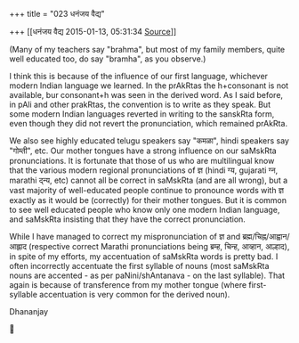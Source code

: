+++
title = "023 धनंजय वैद्य"

+++
[[धनंजय वैद्य	2015-01-13, 05:31:34 [Source](https://groups.google.com/g/samskrita/c/zZKG2DkqXv4)]]



(Many of my teachers say "brahma", but most of my family members, quite well educated too, do say "bramha", as you observe.)  
  
I think this is because of the influence of our first language, whichever modern Indian language we learned. In the prAkRtas the h+consonant is not available, bur consonant+h was seen in the derived word. As I said before, in pAli and other prakRtas, the convention is to write as they speak. But some modern Indian languages reverted in writing to the sanskRta form, even though they did not revert the pronunciation, which remained prAkRta.  
  
We also see highly educated telugu speakers say "कमळा", hindi speakers say "गोम्ती", etc. Our mother tongues have a strong influence on our saMskRta pronunciations. It is fortunate that those of us who are multilingual know that the various modern regional pronunciations of ज्ञ (hindi ग्य, gujarati ग्न, marathi द्न्य, etc) cannot all be correct in saMskRta (and are all wrong), but a vast majority of well-educated people continue to pronounce words with ज्ञ exactly as it would be (correctly) for their mother tongues. But it is common to see well educated people who know only one modern Indian language, and saMskRta insisting that they have the correct pronunciation.  
  
While I have managed to correct my mispronunciation of ज्ञ and ब्रह्म/चिह्न/आह्वान/आह्लाद (respective correct Marathi pronunciations being ब्रम्ह, चिन्ह, आव्हान, आल्हाद), in spite of my efforts, my accentuation of saMskRta words is pretty bad. I often incorrectly accentuate the first syllable of nouns (most saMskRta nouns are accented - as per paNini/shAntanava - on the last syllable). That again is because of transference from my mother tongue (where first-syllable accentuation is very common for the derived noun).  
  
Dhananjay



